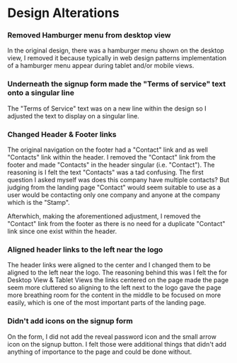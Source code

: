 # Design Alterations

### Removed Hamburger menu from desktop view
In the original design, there was a hamburger menu shown on the desktop view, I removed it because typically in web design patterns implementation of a hamburger menu appear during tablet and/or mobile views.

### Underneath the signup form made the "Terms of service" text onto a singular line
The "Terms of Service" text was on a new line within the design so I adjusted the text to display on a singular line.

### Changed Header & Footer links
The original navigation on the footer had a "Contact" link and as well "Contacts" link within the header. I removed the "Contact" link from the footer and made "Contacts" in the header singular (i.e. "Contact"). The reasoning is I felt the text "Contacts" was a tad confusing. The first question I asked myself was does this company have multiple contacts? But judging from the landing page "Contact" would seem suitable to use as a user would be contacting only one company and anyone at the company which is the "Stamp".

Afterwhich, making the aforementioned adjustment, I removed the "Contact" link from the footer as there is no need for a duplicate "Contact" link since one exist within the header.

### Aligned header links to the left near the logo
The header links were aligned to the center and I changed them to be aligned to the left near the logo. The reasoning behind this was I felt the for Desktop View & Tablet Views the links centered on the page made the page seem more cluttered so aligning to the left next to the logo gave the page more breathing room for the content in the middle to be focused on more easily, which is one of the most important parts of the landing page.

### Didn't add icons on the signup form
On the form, I did not add the reveal password icon and the small arrow icon on the signup button. I felt those were additional things that didn't add anything of importance to the page and could be done without.
